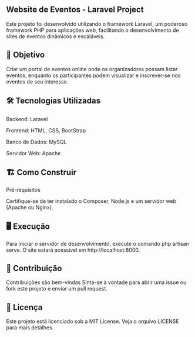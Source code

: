 ## Website de Eventos - Laravel Project
<P>Este projeto foi desenvolvido utilizando o framework Laravel, um poderoso framework PHP para aplicações web, facilitando o desenvolvimento de sites de eventos dinâmicos e escaláveis.</P>

## 🎯 Objetivo
<P>Criar um portal de eventos online onde os organizadores possam listar eventos, enquanto os participantes podem visualizar e inscrever-se nos eventos de seu interesse.</P>

## 🛠️ Tecnologias Utilizadas</P>
<P>Backend: Laravel </P>
<P>Frontend: HTML, CSS, BootStrap</P>
<P>Banco de Dados: MySQL</P>
<P>Servidor Web: Apache</P>

## 🏗️ Como Construir
<P>Pré-requisitos</P>
<P>Certifique-se de ter instalado o Composer, Node.js e um servidor web (Apache ou Nginx).</P>

## 🖥️ Execução
<P>Para iniciar o servidor de desenvolvimento, execute o comando php artisan serve. O site estará acessível em http://localhost:8000.</P>

## 📝 Contribuição
<P>Contribuições são bem-vindas Sinta-se à vontade para abrir uma issue ou fork este projeto e enviar um pull request.</P>

## 📜 Licença
<P>Este projeto está licenciado sob a MIT License. Veja o arquivo LICENSE para mais detalhes.</P>
